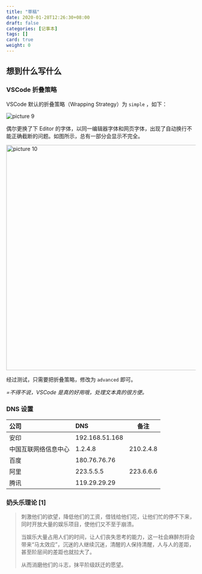 ```yaml
---
title: "草稿"
date: 2020-01-28T12:26:30+08:00
draft: false
categories: [记事本]
tags: []
card: true
weight: 0
---
```

 

<!--more-->

## 想到什么写什么

### VSCode 折叠策略

VSCode 默认的折叠策略（Wrapping Strategy）为 `simple` ，如下：

<img alt="picture 9" src="imgs/8c2800b1d32340a32b4e84370b7d66921ad46df2a5b822d7c5515565c78b9222.png" />  

偶尔更换了下 Editor 的字体，以同一编辑器字体和网页字体，出现了自动换行不能正确截断的问题。如图所示，总有一部分会显示不完全。

<img alt="picture 10" src="imgs/3b8886a9753323ac86b7838c1863b9e49cb7080d84269e0850b1e0d0009f50bd.png" width="600" />  

经过测试，只需要把折叠策略，修改为 `advanced` 即可。

*=不得不说，VSCode 是真的好用哦，处理文本真的很方便。* 

### DNS 设置

| 公司                 | DNS            | 备注      |
|:-------------------|:---------------|-----------|
| 安印                 | 192.168.51.168 |           |
| 中国互联网络信息中心 | 1.2.4.8        | 210.2.4.8 |
| 百度                 | 180.76.76.76   |           |
| 阿里                 | 223.5.5.5      | 223.6.6.6 |
| 腾讯                 | 119.29.29.29   |           |

### 奶头乐理论 [1]

> 刺激他们的欲望，降低他们的工资，借钱给他们花，让他们忙的停不下来，同时开放大量的娱乐项目，使他们又不至于崩溃。
>   
> 当娱乐大量占用人们的时间，让人们丧失思考的能力，这一社会麻醉剂将会带来“马太效应”，沉迷的人继续沉迷，清醒的人保持清醒，人与人的差距，甚至阶层间的差距也就拉大了。  
> 
> 从而消磨他们的斗志，抹平阶级跃迁的愿望。

